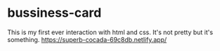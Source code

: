 # bussiness-card
This is my first ever interaction with html and css. It's not pretty but it's something.
https://superb-cocada-69c8db.netlify.app/
